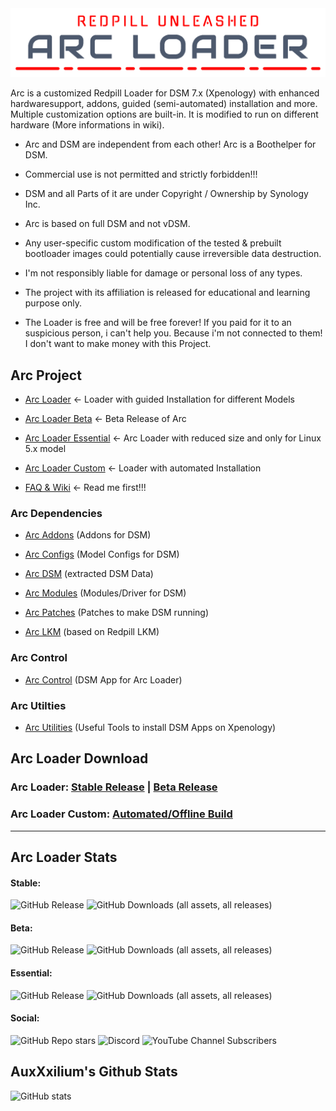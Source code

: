 <center><img width="845" alt="arc_loader" src="https://github.com/AuxXxilium/arc/blob/page/docs/arc_loader.png?raw=true"></center>

Arc is a customized Redpill Loader for DSM 7.x (Xpenology) with enhanced hardwaresupport, addons, guided (semi-automated) installation and more. Multiple customization options are built-in. It is modified to run on different hardware (More informations in wiki).

* Arc and DSM are independent from each other! Arc is a Boothelper for DSM.
* Commercial use is not permitted and strictly forbidden!!!
* DSM and all Parts of it are under Copyright / Ownership by Synology Inc.

* Arc is based on full DSM and not vDSM.
* Any user-specific custom modification of the tested & prebuilt bootloader images could potentially cause irreversible data destruction.
* I'm not responsibly liable for damage or personal loss of any types.
* The project with its affiliation is released for educational and learning purpose only.

* The Loader is free and will be free forever! If you paid for it to an suspicious person, i can't help you. Because i'm not connected to them! I don't want to make money with this Project.

## Arc Project

* <a href="https://github.com/AuxXxilium/arc">Arc Loader</a> <- Loader with guided Installation for different Models

* <a href="https://github.com/AuxXxilium/arc-beta">Arc Loader Beta</a> <- Beta Release of Arc

* <a href="https://github.com/AuxXxilium/arc-essential">Arc Loader Essential</a> <- Arc Loader with reduced size and only for Linux 5.x model

* <a href="https://auxxxilium.github.io/arc">Arc Loader Custom</a> <- Loader with automated Installation

* <a href="https://auxxxilium.tech/wiki" target="_blank">FAQ & Wiki</a> <- Read me first!!!

### Arc Dependencies

*  <a href="https://github.com/AuxXxilium/arc-addons">Arc Addons</a> (Addons for DSM)

*  <a href="https://github.com/AuxXxilium/arc-configs">Arc Configs</a> (Model Configs for DSM)

*  <a href="https://github.com/AuxXxilium/arc-dsm">Arc DSM</a> (extracted DSM Data)

*  <a href="https://github.com/AuxXxilium/arc-modules">Arc Modules</a> (Modules/Driver for DSM)

*  <a href="https://github.com/AuxXxilium/arc-patches">Arc Patches</a> (Patches to make DSM running)

*  <a href="https://github.com/AuxXxilium/arc-lkm">Arc LKM</a> (based on Redpill LKM)

### Arc Control

*  <a href="https://github.com/AuxXxilium/arc-control">Arc Control</a> (DSM App for Arc Loader)

### Arc Utilties

* <a href="https://github.com/AuxXxilium/arc-utils">Arc Utilities</a> (Useful Tools to install DSM Apps on Xpenology)

## Arc Loader Download

### Arc Loader:             <a href="https://github.com/AuxXxilium/arc/releases/latest">Stable Release</a> | <a href="https://github.com/AuxXxilium/arc-beta/releases/latest">Beta Release</a>

### Arc Loader Custom:      <a href="https://auxxxilium.github.io/arc">Automated/Offline Build</a>

---

## Arc Loader Stats

#### Stable:</br>
![GitHub Release](https://img.shields.io/github/v/release/AuxXxilium/arc?sort=date&display_name=release&style=for-the-badge&logo=github&label=release&link=https%3A%2F%2Fgithub.com%2FAuxXxilium%2Farc) ![GitHub Downloads (all assets, all releases)](https://img.shields.io/github/downloads/AuxXxilium/arc/total?style=for-the-badge&logo=github&link=https%3A%2F%2Fgithub.com%2FAuxXxilium%2Farc)</br>
#### Beta:</br>
![GitHub Release](https://img.shields.io/github/v/release/AuxXxilium/arc-beta?sort=date&display_name=release&style=for-the-badge&logo=github&label=release&link=https%3A%2F%2Fgithub.com%2FAuxXxilium%2Farc-beta) ![GitHub Downloads (all assets, all releases)](https://img.shields.io/github/downloads/AuxXxilium/arc-beta/total?style=for-the-badge&logo=github&link=https%3A%2F%2Fgithub.com%2FAuxXxilium%2Farc-beta)</br>
#### Essential:</br>
![GitHub Release](https://img.shields.io/github/v/release/AuxXxilium/arc-essential?sort=date&display_name=release&style=for-the-badge&logo=github&label=release&link=https%3A%2F%2Fgithub.com%2FAuxXxilium%2Farc-essential) ![GitHub Downloads (all assets, all releases)](https://img.shields.io/github/downloads/AuxXxilium/arc-essential/total?style=for-the-badge&logo=github&link=https%3A%2F%2Fgithub.com%2FAuxXxilium%2Farc-essential)</br>
#### Social:</br>
![GitHub Repo stars](https://img.shields.io/github/stars/AuxXxilium/arc?style=for-the-badge&logo=github&link=https%3A%2F%2Fgithub.com%2FAuxXxilium%2Farc) ![Discord](https://img.shields.io/discord/639072565155069962?style=for-the-badge&logo=discord&label=Discord&link=https%3A%2F%2Fdiscord.auxxxilium.tech) ![YouTube Channel Subscribers](https://img.shields.io/youtube/channel/subscribers/UCOJJM6kvbqc5vytWR-TGu0w?style=for-the-badge&logo=youtube&label=Youtube&link=https%3A%2F%2Fyoutube.auxxxilium.tech)

## AuxXxilium's Github Stats

![GitHub stats](https://github-readme-stats-sigma-five.vercel.app/api?username=AuxXxilium&show_icons=true&theme=react&hide_title=true&include_all_commits=true)
